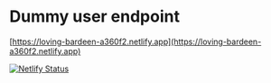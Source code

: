 # Dummy user endpoint

[https://loving-bardeen-a360f2.netlify.app](https://loving-bardeen-a360f2.netlify.app)


[![Netlify Status](https://api.netlify.com/api/v1/badges/0400c048-6f08-4c9c-a9c0-d5e3aa6486a7/deploy-status)](https://app.netlify.com/sites/loving-bardeen-a360f2/deploys)